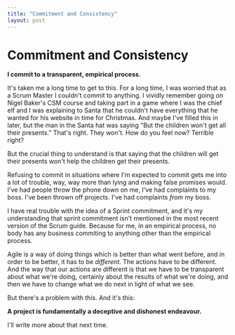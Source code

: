 ```yaml
---
title: "Commitment and Consistency"
layout: post 
---
```


# Commitment and Consistency

**I commit to a transparent, empirical process.**

It's taken me a long time to get to this.  For a long time, I was worried that as a Scrum Master I couldn't commit to anything.  I vividly remember going on Nigel Baker's CSM course and taking part in a game where I was the chief elf and I was explaining to Santa that he couldn't have everything that he wanted for his website in time for Christmas. And maybe I've filled this in later, but the man in the Santa hat was saying "But the children won't get all their presents." That's right.  They won't. How do you feel now? Terrible right?

But the crucial thing to understand is that saying that the children will get their presents won't help the children get their presents.

Refusing to commit in situations where I'm expected to commit gets me into a lot of trouble, way, way more than lying and making false promises would.  I've had people throw the phone down on me, I've had complaints to my boss. I've been thrown off projects. I've had complaints *from* my boss.

I have real trouble with the idea of a Sprint commitment, and it's my understanding that sprint commitment isn't mentioned in the most recent version of the Scrum guide. Because for me, in an empirical process, no body has any business commiting to anything other than the empirical process.

Agile is a way of doing things which is better than what went before, and in order to be better, it has to be *different.* The actions have to be different. And the way that our actions are different is that we have to be transparent about what we're doing, certainly about the results of what we're doing, and then we have to change what we do next in light of what we see.  

But there's a problem with this. And it's this:

**A project is fundamentally a deceptive and dishonest endeavour.**

I'll write more about that next time.




